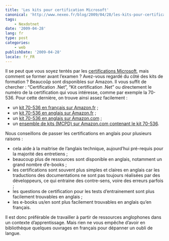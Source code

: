 ```yaml
---
title: 'Les kits pour certification Microsoft'
canonical: 'http://www.nexeo.fr/blog/2009/04/28/les-kits-pour-certification-microsoft/'
tags:
    - Nexdotnet
date: '2009-04-28'
lang: fr
type: post
categories:
    - web
publishDate: '2009-04-28'
locale: fr_FR
---
```


Il se peut que vous soyez tentés par les [certifications Microsoft](http://www.microsoft.com/france/formation/cert/default.mspx), mais comment se former avant l’examen ? Avez-vous regardé du côté des kits de formation ? Beaucoûp sont disponibles sur Amazon. Il vous suffit de chercher  : “Certification .Net”, “Kit certification .Net” ou directement le numéro de la certification qui vous intéresse, comme par exemple la 70-536. Pour cette dernière, on trouve ainsi assez facilement :

* un [kit 70-536 en français sur Amazon.fr](http://www.amazon.fr/bases-d%C3%A9veloppement-dapplications-avec-NET/dp/2100506161/ref=sr_1_1?ie=UTF8&s=books&qid=1236176048&sr=8-1) ;
* un [kit 70-536 en anglais sur Amazon.fr](http://www.amazon.fr/MCTS-Self-Paced-Training-Exam-70-536/dp/0735622779/ref=sr_1_3?ie=UTF8&s=english-books&qid=1236176048&sr=8-3) ;
* un [kit 70-536 en anglais sur Amazon.com](http://www.amazon.com/MCTS-Self-Paced-Training-Exam-70-536/dp/0735622779/ref=sr_1_1?ie=UTF8&s=books&qid=1236176209&sr=1-1) ;
* un [ensemble de kits (MCPD) sur Amazon.com contenant le kit 70-536](http://www.amazon.com/Self-Paced-Training-70-536-70-528-70-547/dp/0735623767/ref=sr_1_2?ie=UTF8&s=books&qid=1236176209&sr=1-2).

Nous conseillons de passer les certifications en anglais pour plusieurs raisons :

* cela aide à la maitrise de l’anglais technique, aujourd’hui pré-requis pour la majorité des entretiens ;
* beaucoup plus de ressources sont disponible en anglais, notamment un grand nombre d’e-books ;
* les certifications sont souvent plus simples et claires en anglais car  les traductions des documentations ne sont pas toujours réalisées par des développeurs, ce qui entraine des contre-sens, voire des erreurs parfois ;
* les questions de certification pour les tests d’entrainement sont plus facilement trouvables en anglais ;
* les e-books us/en sont plus facilement trouvables en anglais qu’en français.

Il est donc préférable de travailler à partir de ressources anglophones dans un contexte d’apprentissage. Mais rien ne vous empêche d’avoir en bibliothèque quelques ouvrages en français pour dépanner un oubli de langue.
